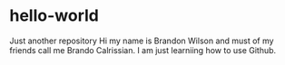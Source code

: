 # hello-world
Just another repository
Hi my name is Brandon Wilson and must of my friends call me Brando Calrissian. I am just learniing how to use Github.
